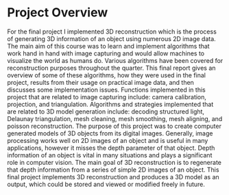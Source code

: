 # Project Overview
For the final project I implemented 3D reconstruction which is the process of generating
3D information of an object using numerous 2D image data. The main aim of this course was to
learn and implement algorithms that work hand in hand with image capturing and would allow
machines to visualize the world as humans do. Various algorithms have been covered for
reconstruction purposes throughout the quarter. This final report gives an overview of some of
these algorithms, how they were used in the final project, results from their usage on practical
image data, and then discusses some implementation issues. Functions implemented in this
project that are related to image capturing include: camera calibration, projection, and
triangulation. Algorithms and strategies implemented that are related to 3D model generation
include: decoding structured light, Delaunay triangulation, mesh cleaning, mesh smoothing,
mesh aligning, and poisson reconstruction.
The purpose of this project was to create computer generated models of 3D objects from
its digital images. Generally, image processing works well on 2D images of an object and is
useful in many applications, however it misses the depth parameter of that object. Depth
information of an object is vital in many situations and plays a significant role in computer
vision. The main goal of 3D reconstruction is to regenerate that depth information from a series
of simple 2D images of an object. This final project implements 3D reconstruction and produces
a 3D model as an output, which could be stored and viewed or modified freely in future.
